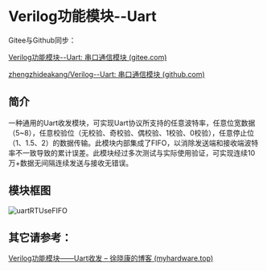 # Verilog功能模块--Uart

Gitee与Github同步：

[Verilog功能模块--Uart: 串口通信模块 (gitee.com)](https://gitee.com/xuxiaokang/verilog-function-module--uart)

[zhengzhideakang/Verilog--Uart: 串口通信模块 (github.com)](https://github.com/zhengzhideakang/Verilog--Uart)

## 简介

一种通用的Uart收发模块，可实现Uart协议所支持的任意波特率，任意位宽数据（5~8），任意校验位（无校验、奇校验、偶校验、1校验、0校验），任意停止位（1、1.5、2）的数据传输。此模块内部集成了FIFO，以消除发送端和接收端波特率不一致导致的累计误差。此模块经过多次测试与实际使用验证，可实现连续10万+数据无间隔连续发送与接收无错误。

## 模块框图

<img src="https://picgo-dakang.oss-cn-hangzhou.aliyuncs.com/img/uartRTUseFIFO.svg" alt="uartRTUseFIFO" />

## 其它请参考：

[Verilog功能模块——Uart收发 – 徐晓康的博客 (myhardware.top)](https://www.myhardware.top/verilog功能模块-uart收发/)
